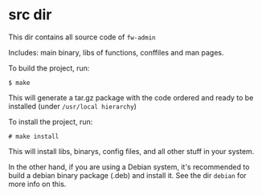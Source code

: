 src dir
=======

This dir contains all source code of `fw-admin`

Includes: main binary, libs of functions, conffiles and man pages.


To build the project, run:

	$ make

This will generate a tar.gz package with the code ordered and ready to be installed (under `/usr/local hierarchy`)

To install the project, run:

	# make install

This will install libs, binarys, config files, and all other stuff in your system.

In the other hand, if you are using a Debian system, it's recommended to build a debian binary package (.deb) and install it.
See the dir `debian` for more info on this.
